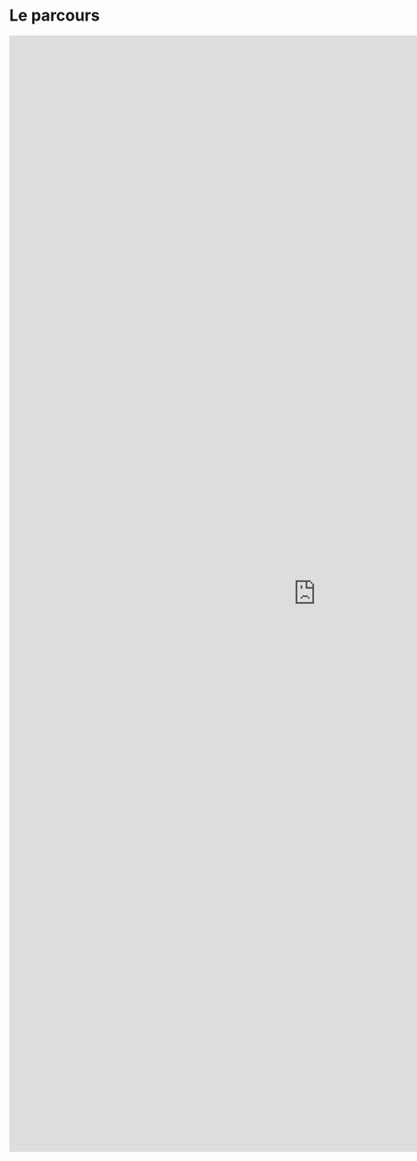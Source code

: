 # Le parcours

<iframe width="1100" height="2000" src="https://controverses.github.io/transidentite/transtrans.html" frameborder="0" margin:0px align="left" allowfullscreen></iframe>
